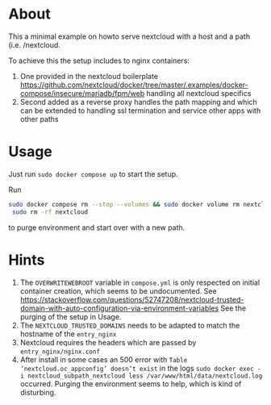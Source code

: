 # About
This a minimal example on howto serve nextcloud with a host and a path (i.e. /nextcloud.

To achieve this the setup includes to nginx containers:
1. One provided in the nextcloud boilerplate
https://github.com/nextcloud/docker/tree/master/.examples/docker-compose/insecure/mariadb/fpm/web
handling all nextcloud specifics
2. Second added as a reverse proxy handles the path mapping and which can be extended to handling ssl termination
and service other apps with other paths

# Usage
Just run ```sudo docker compose up``` to start the setup.

Run
```bash
sudo docker compose rm --stop --volumes && sudo docker volume rm nextcloud_docker_subpath_mariadb &&
 sudo rm -rf nextcloud
```
to purge environment and start over with a new path.

# Hints
1. The ```OVERWRITEWEBROOT``` variable in ```compose.yml``` is only respected on initial container
creation, which seems to be undocumented. See
https://stackoverflow.com/questions/52747208/nextcloud-trusted-domain-with-auto-configuration-via-environment-variables
See the purging of the setup in Usage.
3. The ```NEXTCLOUD_TRUSTED_DOMAINS``` needs to be adapted to match the hostname of the ```entry_nginx```
3. Nextcloud requires the headers which are passed by ```entry_nginx/nginx.conf```
4. After install in some cases an 500 error with ```Table ‘nextcloud.oc_appconfig’ doesn’t exist``` in the logs
```sudo docker exec -i nextcloud_subpath_nextcloud less /var/www/html/data/nextcloud.log``` occurred. Purging the
environment seems to help, which is kind of disturbing.



      